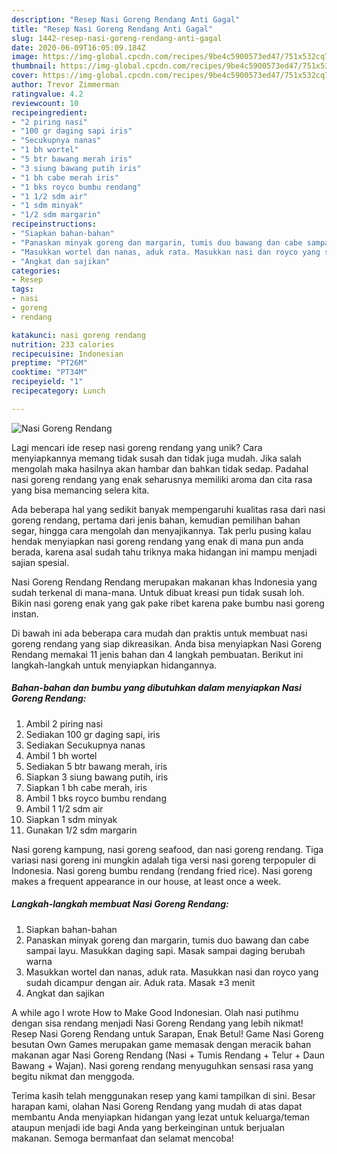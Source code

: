 ```yaml
---
description: "Resep Nasi Goreng Rendang Anti Gagal"
title: "Resep Nasi Goreng Rendang Anti Gagal"
slug: 1442-resep-nasi-goreng-rendang-anti-gagal
date: 2020-06-09T16:05:09.184Z
image: https://img-global.cpcdn.com/recipes/9be4c5900573ed47/751x532cq70/nasi-goreng-rendang-foto-resep-utama.jpg
thumbnail: https://img-global.cpcdn.com/recipes/9be4c5900573ed47/751x532cq70/nasi-goreng-rendang-foto-resep-utama.jpg
cover: https://img-global.cpcdn.com/recipes/9be4c5900573ed47/751x532cq70/nasi-goreng-rendang-foto-resep-utama.jpg
author: Trevor Zimmerman
ratingvalue: 4.2
reviewcount: 10
recipeingredient:
- "2 piring nasi"
- "100 gr daging sapi iris"
- "Secukupnya nanas"
- "1 bh wortel"
- "5 btr bawang merah iris"
- "3 siung bawang putih iris"
- "1 bh cabe merah iris"
- "1 bks royco bumbu rendang"
- "1 1/2 sdm air"
- "1 sdm minyak"
- "1/2 sdm margarin"
recipeinstructions:
- "Siapkan bahan-bahan"
- "Panaskan minyak goreng dan margarin, tumis duo bawang dan cabe sampai layu. Masukkan daging sapi. Masak sampai daging berubah warna"
- "Masukkan wortel dan nanas, aduk rata. Masukkan nasi dan royco yang sudah dicampur dengan air. Aduk rata. Masak ±3 menit"
- "Angkat dan sajikan"
categories:
- Resep
tags:
- nasi
- goreng
- rendang

katakunci: nasi goreng rendang 
nutrition: 233 calories
recipecuisine: Indonesian
preptime: "PT26M"
cooktime: "PT34M"
recipeyield: "1"
recipecategory: Lunch

---
```



![Nasi Goreng Rendang](https://img-global.cpcdn.com/recipes/9be4c5900573ed47/751x532cq70/nasi-goreng-rendang-foto-resep-utama.jpg)

Lagi mencari ide resep nasi goreng rendang yang unik? Cara menyiapkannya memang tidak susah dan tidak juga mudah. Jika salah mengolah maka hasilnya akan hambar dan bahkan tidak sedap. Padahal nasi goreng rendang yang enak seharusnya memiliki aroma dan cita rasa yang bisa memancing selera kita.

Ada beberapa hal yang sedikit banyak mempengaruhi kualitas rasa dari nasi goreng rendang, pertama dari jenis bahan, kemudian pemilihan bahan segar, hingga cara mengolah dan menyajikannya. Tak perlu pusing kalau hendak menyiapkan nasi goreng rendang yang enak di mana pun anda berada, karena asal sudah tahu triknya maka hidangan ini mampu menjadi sajian spesial.

Nasi Goreng Rendang Rendang merupakan makanan khas Indonesia yang sudah terkenal di mana-mana. Untuk dibuat kreasi pun tidak susah loh. Bikin nasi goreng enak yang gak pake ribet karena pake bumbu nasi goreng instan.


Di bawah ini ada beberapa cara mudah dan praktis untuk membuat nasi goreng rendang yang siap dikreasikan. Anda bisa menyiapkan Nasi Goreng Rendang memakai 11 jenis bahan dan 4 langkah pembuatan. Berikut ini langkah-langkah untuk menyiapkan hidangannya.

<!--inarticleads1-->

##### Bahan-bahan dan bumbu yang dibutuhkan dalam menyiapkan Nasi Goreng Rendang:

1. Ambil 2 piring nasi
1. Sediakan 100 gr daging sapi, iris
1. Sediakan Secukupnya nanas
1. Ambil 1 bh wortel
1. Sediakan 5 btr bawang merah, iris
1. Siapkan 3 siung bawang putih, iris
1. Siapkan 1 bh cabe merah, iris
1. Ambil 1 bks royco bumbu rendang
1. Ambil 1 1/2 sdm air
1. Siapkan 1 sdm minyak
1. Gunakan 1/2 sdm margarin


Nasi goreng kampung, nasi goreng seafood, dan nasi goreng rendang. Tiga variasi nasi goreng ini mungkin adalah tiga versi nasi goreng terpopuler di Indonesia. Nasi goreng bumbu rendang (rendang fried rice). Nasi goreng makes a frequent appearance in our house, at least once a week. 

<!--inarticleads2-->

##### Langkah-langkah membuat Nasi Goreng Rendang:

1. Siapkan bahan-bahan
1. Panaskan minyak goreng dan margarin, tumis duo bawang dan cabe sampai layu. Masukkan daging sapi. Masak sampai daging berubah warna
1. Masukkan wortel dan nanas, aduk rata. Masukkan nasi dan royco yang sudah dicampur dengan air. Aduk rata. Masak ±3 menit
1. Angkat dan sajikan


A while ago I wrote How to Make Good Indonesian. Olah nasi putihmu dengan sisa rendang menjadi Nasi Goreng Rendang yang lebih nikmat! Resep Nasi Goreng Rendang untuk Sarapan, Enak Betul! Game Nasi Goreng besutan Own Games merupakan game memasak dengan meracik bahan makanan agar Nasi Goreng Rendang (Nasi + Tumis Rendang + Telur + Daun Bawang + Wajan). Nasi goreng rendang menyuguhkan sensasi rasa yang begitu nikmat dan menggoda. 

Terima kasih telah menggunakan resep yang kami tampilkan di sini. Besar harapan kami, olahan Nasi Goreng Rendang yang mudah di atas dapat membantu Anda menyiapkan hidangan yang lezat untuk keluarga/teman ataupun menjadi ide bagi Anda yang berkeinginan untuk berjualan makanan. Semoga bermanfaat dan selamat mencoba!
